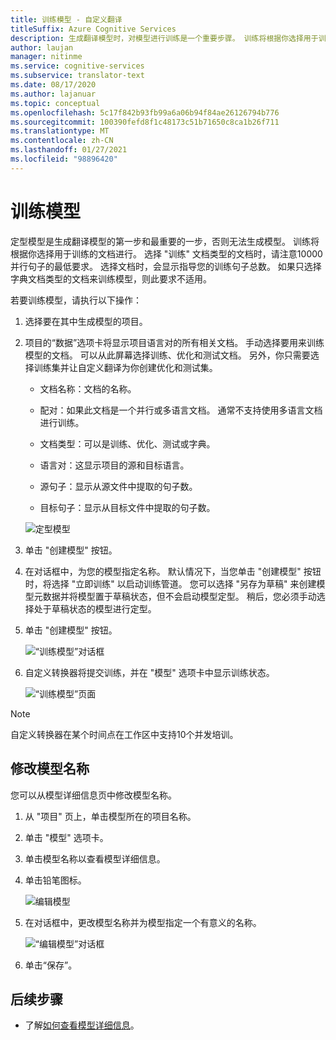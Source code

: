 ```yaml
---
title: 训练模型 - 自定义翻译
titleSuffix: Azure Cognitive Services
description: 生成翻译模型时，对模型进行训练是一个重要步骤。 训练将根据你选择用于训练的文档进行。
author: laujan
manager: nitinme
ms.service: cognitive-services
ms.subservice: translator-text
ms.date: 08/17/2020
ms.author: lajanuar
ms.topic: conceptual
ms.openlocfilehash: 5c17f842b93fb99a6a06b94f84ae26126794b776
ms.sourcegitcommit: 100390fefd8f1c48173c51b71650c8ca1b26f711
ms.translationtype: MT
ms.contentlocale: zh-CN
ms.lasthandoff: 01/27/2021
ms.locfileid: "98896420"
---
```

# <a name="train-a-model"></a>训练模型

定型模型是生成翻译模型的第一步和最重要的一步，否则无法生成模型。 训练将根据你选择用于训练的文档进行。 选择 "训练" 文档类型的文档时，请注意10000并行句子的最低要求。 选择文档时，会显示指导您的训练句子总数。 如果只选择字典文档类型的文档来训练模型，则此要求不适用。

若要训练模型，请执行以下操作：

1. 选择要在其中生成模型的项目。

2. 项目的“数据”选项卡将显示项目语言对的所有相关文档。 手动选择要用来训练模型的文档。 可以从此屏幕选择训练、优化和测试文档。 另外，你只需要选择训练集并让自定义翻译为你创建优化和测试集。

    - 文档名称：文档的名称。

    - 配对：如果此文档是一个并行或多语言文档。 通常不支持使用多语言文档进行训练。

    - 文档类型：可以是训练、优化、测试或字典。

    - 语言对：这显示项目的源和目标语言。

    - 源句子：显示从源文件中提取的句子数。

    - 目标句子：显示从目标文件中提取的句子数。

    ![定型模型](media/how-to/how-to-train-model.png)

3. 单击 "创建模型" 按钮。

4. 在对话框中，为您的模型指定名称。 默认情况下，当您单击 "创建模型" 按钮时，将选择 "立即训练" 以启动训练管道。 您可以选择 "另存为草稿" 来创建模型元数据并将模型置于草稿状态，但不会启动模型定型。 稍后，您必须手动选择处于草稿状态的模型进行定型。

5. 单击 "创建模型" 按钮。

    ![“训练模型”对话框](media/how-to/how-to-train-model-2.png)

6. 自定义转换器将提交训练，并在 "模型" 选项卡中显示训练状态。

    ![“训练模型”页面](media/how-to/how-to-train-model-3.png)

>[!Note]
>自定义转换器在某个时间点在工作区中支持10个并发培训。

## <a name="modify-a-model-name"></a>修改模型名称

您可以从模型详细信息页中修改模型名称。

1. 从 "项目" 页上，单击模型所在的项目名称。
2. 单击 "模型" 选项卡。
3. 单击模型名称以查看模型详细信息。
4. 单击铅笔图标。

    ![编辑模型](media/how-to/how-to-edit-model.png)

5. 在对话框中，更改模型名称并为模型指定一个有意义的名称。

    ![“编辑模型”对话框](media/how-to/how-to-edit-model-dialog.png)

6. 单击“保存”。

## <a name="next-steps"></a>后续步骤

- 了解[如何查看模型详细信息](how-to-view-model-details.md)。
